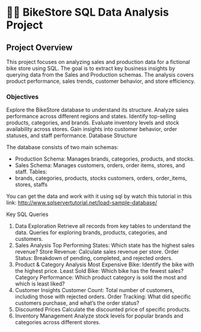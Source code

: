  

# 🚴‍♂️ BikeStore SQL Data Analysis Project
##  Project Overview
This project focuses on analyzing sales and production data for a fictional bike store using SQL. The goal is to extract key business insights by querying data from the Sales and Production schemas. The analysis covers product performance, sales trends, customer behavior, and store efficiency.

### Objectives
Explore the BikeStore database to understand its structure.
Analyze sales performance across different regions and states.
Identify top-selling products, categories, and brands.
Evaluate inventory levels and stock availability across stores.
Gain insights into customer behavior, order statuses, and staff performance.
Database Structure

The database consists of two main schemas:

- Production Schema: Manages brands, categories, products, and stocks.
- Sales Schema: Manages customers, orders, order items, stores, and staff.
Tables:
- brands, categories, products, stocks
customers, orders, order_items, stores, staffs

You can get the data and work with it using sql by watch this tutorial in this link: http://www.sqlservertutorial.net/load-sample-database/

Key SQL Queries
1. Data Exploration
Retrieve all records from key tables to understand the data.
Queries for exploring brands, products, categories, and customers.
2. Sales Analysis
Top Performing States: Which state has the highest sales revenue?
Store Revenue: Calculate sales revenue per store.
Order Status: Breakdown of pending, completed, and rejected orders.
3. Product & Category Analysis
Most Expensive Bike: Identify the bike with the highest price.
Least Sold Bike: Which bike has the fewest sales?
Category Performance: Which product category is sold the most and which is least liked?
4. Customer Insights
Customer Count: Total number of customers, including those with rejected orders.
Order Tracking: What did specific customers purchase, and what’s the order status?
5. Discounted Prices
Calculate the discounted price of specific products.
6. Inventory Management
Analyze stock levels for popular brands and categories across different stores.

